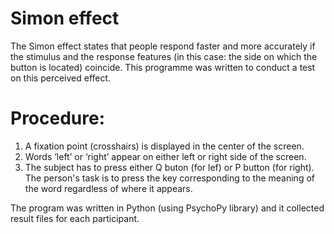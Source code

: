 # Simon effect
The Simon effect states that people respond faster and more accurately if the stimulus and the response features (in this case: the side on which the button is located) coincide. This programme was written to conduct a test on this perceived effect.

# Procedure:
1. A fixation point (crosshairs) is displayed in the center of the screen.
2. Words ‘left’ or ‘right’ appear on either left or right side of the screen.
3. The subject has to press either Q buton (for lef) or P button (for right). The person's task is to press the key corresponding to the meaning of the word regardless of where it appears.

The program was written in Python (using PsychoPy library) and it collected result files for each participant.
